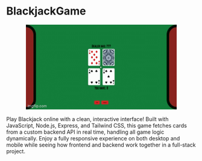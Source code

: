 # BlackjackGame
<p align="center">
    <img src='/public/blackjackgamegif.gif' width='400' height = 'auto' alt="Blackjack Gameplay">
  </p>

Play Blackjack online with a clean, interactive interface! Built with JavaScript, Node.js, Express, and Tailwind CSS, this game fetches cards from a custom backend API in real time, handling all game logic dynamically. Enjoy a fully responsive experience on both desktop and mobile while seeing how frontend and backend work together in a full-stack project.
